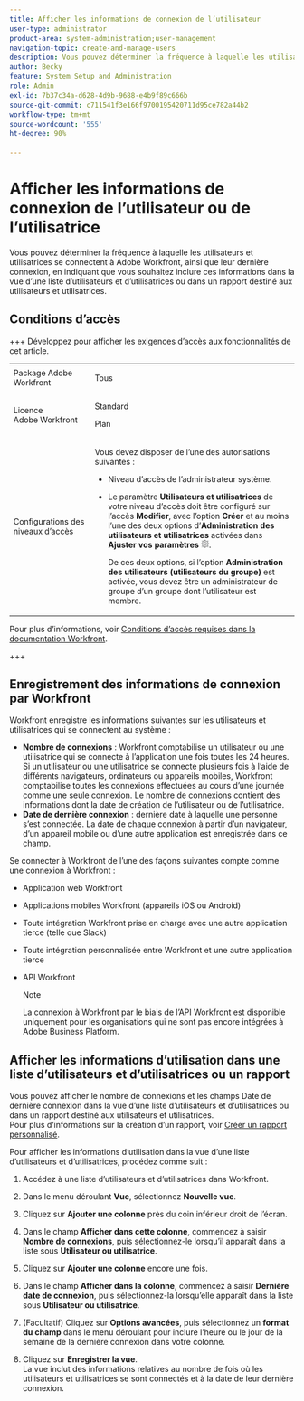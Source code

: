 ```yaml
---
title: Afficher les informations de connexion de l’utilisateur
user-type: administrator
product-area: system-administration;user-management
navigation-topic: create-and-manage-users
description: Vous pouvez déterminer la fréquence à laquelle les utilisateurs et utilisatrices se connectent à Workfront, ainsi que leur dernière connexion, en indiquant que vous souhaitez inclure ces informations dans la vue d’une liste d’utilisateurs et d’utilisatrices ou dans un rapport destiné aux utilisateurs et utilisatrices.
author: Becky
feature: System Setup and Administration
role: Admin
exl-id: 7b37c34a-d628-4d9b-9688-e4b9f89c666b
source-git-commit: c711541f3e166f9700195420711d95ce782a44b2
workflow-type: tm+mt
source-wordcount: '555'
ht-degree: 90%

---
```


# Afficher les informations de connexion de l’utilisateur ou de l’utilisatrice

Vous pouvez déterminer la fréquence à laquelle les utilisateurs et utilisatrices se connectent à Adobe Workfront, ainsi que leur dernière connexion, en indiquant que vous souhaitez inclure ces informations dans la vue d’une liste d’utilisateurs et d’utilisatrices ou dans un rapport destiné aux utilisateurs et utilisatrices.

## Conditions d’accès

+++ Développez pour afficher les exigences d’accès aux fonctionnalités de cet article.

<table style="table-layout:auto"> 
 <col> 
 <col> 
 <tbody> 
  <tr> 
   <td>Package Adobe Workfront</td> 
   <td><p>Tous</p></td> 
  </tr> 
  <tr> 
   <td>Licence Adobe Workfront</td> 
   <td><p>Standard</p><p>Plan</p></td> 
  </tr> 
  <tr> 
   <td>Configurations des niveaux d’accès</td> 
   <td> <p>Vous devez disposer de l’une des autorisations suivantes :</p> 
    <ul> 
     <li> <p>Niveau d’accès de l’administrateur système. </li> 
     <li> <p>Le paramètre <b>Utilisateurs et utilisatrices</b> de votre niveau d’accès doit être configuré sur l’accès <b>Modifier</b>, avec l’option <b>Créer</b> et au moins l’une des deux options d’<b>Administration des utilisateurs et utilisatrices</b> activées dans <b>Ajuster vos paramètres</b> <img src="assets/gear-icon-in-access-levels.png">. </p> <p>De ces deux options, si l’option <b>Administration des utilisateurs (utilisateurs du groupe)</b> est activée, vous devez être un administrateur de groupe d’un groupe dont l’utilisateur est membre.</p> </li> 
    </ul> </td> 
  </tr> 
 </tbody> 
</table>

Pour plus d’informations, voir [Conditions d’accès requises dans la documentation Workfront](/help/quicksilver/administration-and-setup/add-users/access-levels-and-object-permissions/access-level-requirements-in-documentation.md).

+++

## Enregistrement des informations de connexion par Workfront

Workfront enregistre les informations suivantes sur les utilisateurs et utilisatrices qui se connectent au système :

* **Nombre de connexions** : Workfront comptabilise un utilisateur ou une utilisatrice qui se connecte à l’application une fois toutes les 24 heures. Si un utilisateur ou une utilisatrice se connecte plusieurs fois à l’aide de différents navigateurs, ordinateurs ou appareils mobiles, Workfront comptabilise toutes les connexions effectuées au cours d’une journée comme une seule connexion. Le nombre de connexions contient des informations dont la date de création de l’utilisateur ou de l’utilisatrice.
* **Date de dernière connexion** : dernière date à laquelle une personne s’est connectée. La date de chaque connexion à partir d’un navigateur, d’un appareil mobile ou d’une autre application est enregistrée dans ce champ.

Se connecter à Workfront de l’une des façons suivantes compte comme une connexion à Workfront :

* Application web Workfront
* Applications mobiles Workfront (appareils iOS ou Android)
* Toute intégration Workfront prise en charge avec une autre application tierce (telle que Slack)
* Toute intégration personnalisée entre Workfront et une autre application tierce
* API Workfront

  >[!NOTE]
  >
  >La connexion à Workfront par le biais de l’API Workfront est disponible uniquement pour les organisations qui ne sont pas encore intégrées à Adobe Business Platform.

## Afficher les informations d’utilisation dans une liste d’utilisateurs et d’utilisatrices ou un rapport

Vous pouvez afficher le nombre de connexions et les champs Date de dernière connexion dans la vue d’une liste d’utilisateurs et d’utilisatrices ou dans un rapport destiné aux utilisateurs et utilisatrices.\
Pour plus d’informations sur la création d’un rapport, voir [Créer un rapport personnalisé](../../../reports-and-dashboards/reports/creating-and-managing-reports/create-custom-report.md).

Pour afficher les informations d’utilisation dans la vue d’une liste d’utilisateurs et d’utilisatrices, procédez comme suit :

1. Accédez à une liste d’utilisateurs et d’utilisatrices dans Workfront.
1. Dans le menu déroulant **Vue**, sélectionnez **Nouvelle vue**.

1. Cliquez sur **Ajouter une colonne** près du coin inférieur droit de l’écran.
1. Dans le champ **Afficher dans cette colonne**, commencez à saisir **Nombre de connexions**, puis sélectionnez-le lorsqu’il apparaît dans la liste sous **Utilisateur ou utilisatrice**.

1. Cliquez sur **Ajouter une colonne** encore une fois.
1. Dans le champ **Afficher dans la colonne**, commencez à saisir **Dernière date de connexion**, puis sélectionnez-la lorsqu’elle apparaît dans la liste sous **Utilisateur ou utilisatrice**.

1. (Facultatif) Cliquez sur **Options avancées**, puis sélectionnez un **format du champ** dans le menu déroulant pour inclure l’heure ou le jour de la semaine de la dernière connexion dans votre colonne.

1. Cliquez sur **Enregistrer la vue**.\
   La vue inclut des informations relatives au nombre de fois où les utilisateurs et utilisatrices se sont connectés et à la date de leur dernière connexion.
